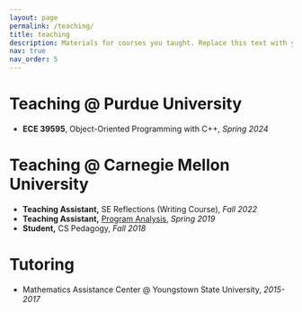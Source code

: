 ```yaml
---
layout: page
permalink: /teaching/
title: teaching
description: Materials for courses you taught. Replace this text with your description.
nav: true
nav_order: 5
---
```


# Teaching @ Purdue University
* **ECE 39595**, Object-Oriented Programming with C++, *Spring 2024*

# Teaching @ Carnegie Mellon University
* **Teaching Assistant,** SE Reflections (Writing Course), *Fall 2022*
* **Teaching Assistant,** [Program Analysis](https://www.cs.cmu.edu/~aldrich/courses/17-355-19sp/), *Spring 2019*
* **Student,** CS Pedagogy, *Fall 2018*


# Tutoring
* Mathematics Assistance Center @ Youngstown State University, *2015-2017*

<!--For now, this page is assumed to be a static description of your courses. You can convert it to a collection similar to `_projects/` so that you can have a dedicated page for each course.

Organize your courses by years, topics, or universities, however you like!-->
